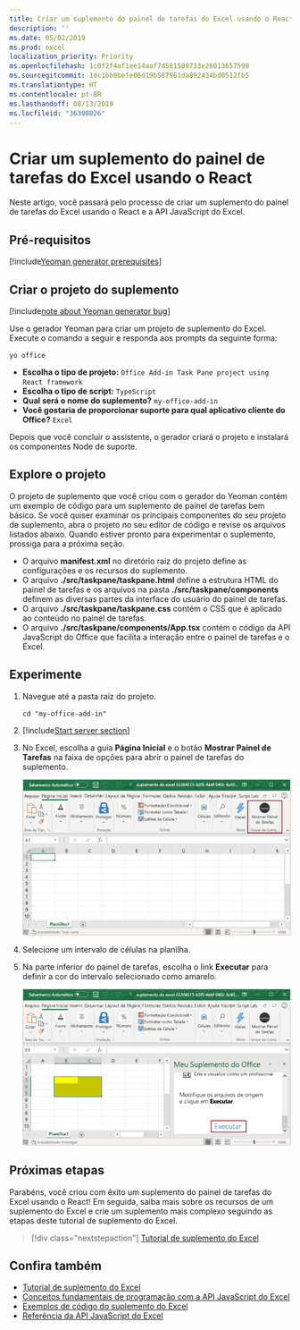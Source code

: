```yaml
---
title: Criar um suplemento do painel de tarefas do Excel usando o React
description: ''
ms.date: 05/02/2019
ms.prod: excel
localization_priority: Priority
ms.openlocfilehash: 1c0f2f4af1ee14aaf7d581509733e26013657590
ms.sourcegitcommit: 1dc1bb0befe06d19b587961da892434bd0512fb5
ms.translationtype: HT
ms.contentlocale: pt-BR
ms.lasthandoff: 08/13/2019
ms.locfileid: "36308026"
---
```

# <a name="build-an-excel-task-pane-add-in-using-react"></a>Criar um suplemento do painel de tarefas do Excel usando o React

Neste artigo, você passará pelo processo de criar um suplemento do painel de tarefas do Excel usando o React e a API JavaScript do Excel.

## <a name="prerequisites"></a>Pré-requisitos

[!include[Yeoman generator prerequisites](../includes/quickstart-yo-prerequisites.md)]

## <a name="create-the-add-in-project"></a>Criar o projeto do suplemento

[!include[note about Yeoman generator bug](../includes/note-yeoman-generator-bug-201908.md)]

Use o gerador Yeoman para criar um projeto de suplemento do Excel. Execute o comando a seguir e responda aos prompts da seguinte forma:

```command&nbsp;line
yo office
```

- **Escolha o tipo de projeto:** `Office Add-in Task Pane project using React framework`
- **Escolha o tipo de script:** `TypeScript`
- **Qual será o nome do suplemento?** `my-office-add-in`
- **Você gostaria de proporcionar suporte para qual aplicativo cliente do Office?** `Excel`

Depois que você concluir o assistente, o gerador criará o projeto e instalará os componentes Node de suporte.

## <a name="explore-the-project"></a>Explore o projeto

O projeto de suplemento que você criou com o gerador do Yeoman contém um exemplo de código para um suplemento de painel de tarefas bem básico. Se você quiser examinar os principais componentes do seu projeto de suplemento, abra o projeto no seu editor de código e revise os arquivos listados abaixo. Quando estiver pronto para experimentar o suplemento, prossiga para a próxima seção.

- O arquivo **manifest.xml** no diretório raiz do projeto define as configurações e os recursos do suplemento.
- O arquivo **./src/taskpane/taskpane.html** define a estrutura HTML do painel de tarefas e os arquivos na pasta **./src/taskpane/components** definem as diversas partes da interface do usuário do painel de tarefas.
- O arquivo **./src/taskpane/taskpane.css** contém o CSS que é aplicado ao conteúdo no painel de tarefas.
- O arquivo **./src/taskpane/components/App.tsx** contém o código da API JavaScript do Office que facilita a interação entre o painel de tarefas e o Excel.

## <a name="try-it-out"></a>Experimente

1. Navegue até a pasta raiz do projeto.

    ```command&nbsp;line
    cd "my-office-add-in"
    ```

2. [!include[Start server section](../includes/quickstart-yo-start-server-excel.md)] 

3. No Excel, escolha a guia **Página Inicial** e o botão **Mostrar Painel de Tarefas** na faixa de opções para abrir o painel de tarefas do suplemento.

    ![Botão do suplemento do Excel](../images/excel-quickstart-addin-3b.png)

4. Selecione um intervalo de células na planilha.

5. Na parte inferior do painel de tarefas, escolha o link **Executar** para definir a cor do intervalo selecionado como amarelo.

    ![Suplemento do Excel](../images/excel-quickstart-addin-3c.png)

## <a name="next-steps"></a>Próximas etapas

Parabéns, você criou com êxito um suplemento do painel de tarefas do Excel usando o React! Em seguida, saiba mais sobre os recursos de um suplemento do Excel e crie um suplemento mais complexo seguindo as etapas deste tutorial de suplemento do Excel.

> [!div class="nextstepaction"]
> [Tutorial de suplemento do Excel](../tutorials/excel-tutorial.md)

## <a name="see-also"></a>Confira também

* [Tutorial de suplemento do Excel](../tutorials/excel-tutorial-create-table.md)
* [Conceitos fundamentais de programação com a API JavaScript do Excel](../excel/excel-add-ins-core-concepts.md)
* [Exemplos de código do suplemento do Excel](https://developer.microsoft.com/office/gallery/?filterBy=Samples,Excel)
* [Referência da API JavaScript do Excel](/office/dev/add-ins/reference/overview/excel-add-ins-reference-overview)
